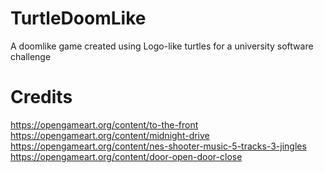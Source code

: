 # TurtleDoomLike
A doomlike game created using Logo-like turtles for a university software challenge

# Credits
https://opengameart.org/content/to-the-front
https://opengameart.org/content/midnight-drive
https://opengameart.org/content/nes-shooter-music-5-tracks-3-jingles
https://opengameart.org/content/door-open-door-close